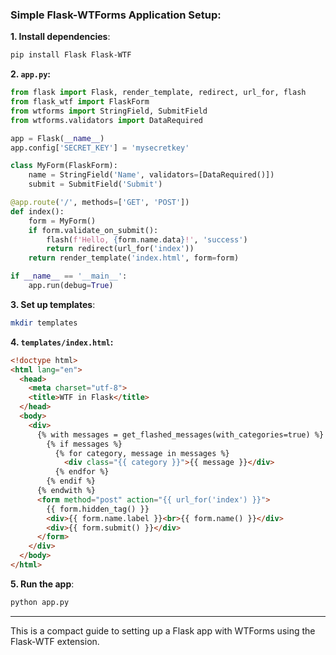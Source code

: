 ### Simple Flask-WTForms Application Setup:

**1. Install dependencies**:
```bash
pip install Flask Flask-WTF
```

**2. `app.py`:** 
```python
from flask import Flask, render_template, redirect, url_for, flash
from flask_wtf import FlaskForm
from wtforms import StringField, SubmitField
from wtforms.validators import DataRequired

app = Flask(__name__)
app.config['SECRET_KEY'] = 'mysecretkey' 

class MyForm(FlaskForm):
    name = StringField('Name', validators=[DataRequired()])
    submit = SubmitField('Submit')

@app.route('/', methods=['GET', 'POST'])
def index():
    form = MyForm()
    if form.validate_on_submit():
        flash(f'Hello, {form.name.data}!', 'success')
        return redirect(url_for('index'))
    return render_template('index.html', form=form)

if __name__ == '__main__':
    app.run(debug=True)
```

**3. Set up templates**:
```bash
mkdir templates
```

**4. `templates/index.html`:** 
```html
<!doctype html>
<html lang="en">
  <head>
    <meta charset="utf-8">
    <title>WTF in Flask</title>
  </head>
  <body>
    <div>
      {% with messages = get_flashed_messages(with_categories=true) %}
        {% if messages %}
          {% for category, message in messages %}
            <div class="{{ category }}">{{ message }}</div>
          {% endfor %}
        {% endif %}
      {% endwith %}
      <form method="post" action="{{ url_for('index') }}">
        {{ form.hidden_tag() }}
        <div>{{ form.name.label }}<br>{{ form.name() }}</div>
        <div>{{ form.submit() }}</div>
      </form>
    </div>
  </body>
</html>
```

**5. Run the app**:
```bash
python app.py
```

---

This is a compact guide to setting up a Flask app with WTForms using the Flask-WTF extension.